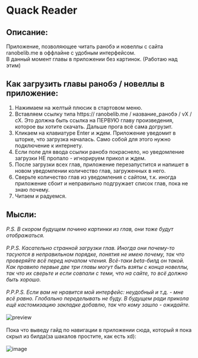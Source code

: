 # Quack Reader

## Описание:
Приложение, позволяющее читать ранобэ и новеллы с сайта ranobelib.me в оффлайне с удобным интерфейсом.
<br />
В данный момент главы в приложении без картинок. (Работаю над этим)

## Как загрузить главы ранобэ / новеллы в приложение:
1. Нажимаем на желтый плюсик в стартовом меню.
2. Вставляем ссылку типа https:// ranobelib.me / название_ранобэ / vX / cX. Это должна быть ссылка на ПЕРВУЮ главу произведения, которое вы хотите скачать. Дальше прога всё сама догрузит.
3. Кликаем на клавиатуре Enter и ждем. Приложение уведомит в шторке, что загрузка началась. Само собой для этого нужно подключение к интернету.
4. Если поле для ввода ссылки ранобэ покраснело, но уведомление загрузки НЕ пропало - игнорируем прикол и ждем.
5. После загрузки всех глав, приложение перезапустится и напишет в новом уведомлении количество глав, загруженных в него.
6. Сверьте количество глав из уведомления с сайтом, т.к. иногда приложение сбоит и неправильно подгружает список глав, пока не знаю почему.
7. Читаем и радуемся.

## Мысли:
*P.S. В скором будущем починю картинки из глав, они тоже будут отображаться.*
<br /><br />
*P.P.S. Касательно странной загрузки глав. Иногда они почему-то тасуются в неправильном порядке, понятия не имею почему, так что проверяйте всё перед началом чтения. Всё-таки beta-билд он такой. Как правило первые две три главы могут быть взяты с конца новеллы, так что их сверьте и если совпали с теми, что на сайте, то всё должно быть хорошо.*
<br /><br />
*P.P.P.S. Если вам не нравится мой интерфейс: неудобный и т.д. - мне всё равно. Глобально переделывать не буду. В будущем ради прикола ещё кастомизацию закладке добавлю, так что кому зашло - ожидайте.*
<br /><br />
![preview](https://github.com/supchyan/QuackReader/assets/123704468/f53e3ba5-0188-4b01-a40f-7c2f6143b094)
<br /><br />
Пока что выведу гайд по навигации в приложении сюда, который я пока скрыл из билда(за шакалов простите, как есть xd):
<br /><br />
![image](https://github.com/supchyan/QuackReader/assets/123704468/1dd2679a-efce-4726-b636-e0a03ad977c7)

